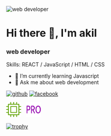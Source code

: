 ![web developer ](https://scontent.fcgp1-1.fna.fbcdn.net/v/t39.30808-6/297036718_898197551136851_1532757576325608067_n.png?_nc_cat=108&ccb=1-7&_nc_sid=e3f864&_nc_eui2=AeFehu8b5etRKb74fzFjYVvO3CaR0BqOc-TcJpHQGo5z5LKXXzAym1Y8DIBqqfKBz4YMYuCWEm94oBpbsi-fdzHi&_nc_ohc=1uPlei94ptsAX96-t6t&_nc_zt=23&_nc_ht=scontent.fcgp1-1.fna&oh=00_AT9BCrMPAlVItVUPSOOjjMPkaMmU9yuCmAWwos6n-g4UfQ&oe=62ED265E)

# Hi there 👋, I'm akil
### web developer 



Skills: REACT / JavaScript / HTML / CSS

- 🌱 I’m currently learning Javascript  
- 💬 Ask me about web development  


[<img src='https://cdn.jsdelivr.net/npm/simple-icons@3.0.1/icons/github.svg' alt='github' height='40'>](https://github.com/https://github.com/mruakil/mruakil/edit/main/README.md)  [<img src='https://cdn.jsdelivr.net/npm/simple-icons@3.0.1/icons/facebook.svg' alt='facebook' height='40'>](https://www.facebook.com/https://web.facebook.com/profile.php?id=100028398442601)  

<a href='https://docs.github.com/en/developers'><img src='https://raw.githubusercontent.com/acervenky/animated-github-badges/master/assets/devbadge.gif' width='40' height='40'></a> <a href='https://github.com/pricing'><img src='https://raw.githubusercontent.com/acervenky/animated-github-badges/master/assets/pro.gif' width='40' height='40'></a> 

[![trophy](https://github-profile-trophy.vercel.app/?username=https://github.com/mruakil/mruakil/edit/main/README.md)](https://github.com/ryo-ma/github-profile-trophy)

